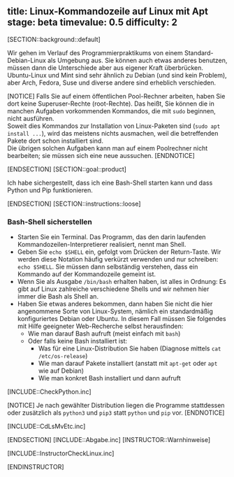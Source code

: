 title: Linux-Kommandozeile auf Linux mit Apt
stage: beta
timevalue: 0.5
difficulty: 2
---
[SECTION::background::default]

Wir gehen im Verlauf des Programmierpraktikums von einem Standard-Debian-Linux als Umgebung aus.
Sie können auch etwas anderes benutzen, müssen dann die Unterschiede aber aus eigener
Kraft überbrücken.
Ubuntu-Linux und Mint sind sehr ähnlich zu Debian (und sind kein Problem),
aber Arch, Fedora, Suse und diverse andere sind erheblich verschieden.

[NOTICE]
Falls Sie auf einem öffentlichen Pool-Rechner arbeiten, haben Sie dort keine
Superuser-Rechte (root-Rechte).
Das heißt, Sie können die in manchen Aufgaben vorkommenden Kommandos, 
die mit `sudo` beginnen, nicht ausführen.  
Soweit dies Kommandos zur Installation von Linux-Paketen sind (`sudo apt install ...`),
wird das meistens nichts ausmachen, weil die betreffenden Pakete dort schon installiert sind.  
Die übrigen solchen Aufgaben kann man auf einem Poolrechner nicht bearbeiten;
sie müssen sich eine neue aussuchen.
[ENDNOTICE]

[ENDSECTION]
[SECTION::goal::product]

Ich habe sichergestellt, dass ich eine Bash-Shell starten kann und
dass Python und Pip funktionieren.

[ENDSECTION]
[SECTION::instructions::loose]

### Bash-Shell sicherstellen

- Starten Sie ein Terminal. 
  Das Programm, das den darin laufenden Kommandozeilen-Interpretierer realisiert,
  nennt man Shell.
- Geben Sie `echo $SHELL` ein, gefolgt vom Drücken der Return-Taste.
  Wir werden diese Notation häufig verkürzt verwenden und nur schreiben: `echo $SHELL`.
  Sie müssen dann selbständig verstehen, dass ein Kommando auf der Kommandozeile gemeint ist.
- Wenn Sie als Ausgabe `/bin/bash` erhalten haben, ist alles in Ordnung: 
  Es gibt auf Linux zahlreiche verschiedene Shells und wir nehmen hier immer die Bash
  als Shell an.
- Haben Sie etwas anderes bekommen, dann haben Sie nicht die hier angenommene
  Sorte von Linux-System, nämlich ein standardmäßig konfiguriertes Debian oder Ubuntu.
  In diesem Fall müssen Sie folgendes mit Hilfe geeigneter Web-Recherche selbst herausfinden:
    - Wie man darauf Bash aufruft (meist einfach mit `bash`)
    - Oder falls keine Bash installiert ist: 
        - Was für eine Linux-Distribution Sie haben (Diagnose mittels `cat /etc/os-release`)
        - Wie man darauf Pakete installiert (anstatt mit `apt-get` oder `apt` wie auf Debian)
        - Wie man konkret Bash installiert und dann aufruft

[INCLUDE::CheckPython.inc]

[NOTICE]
Je nach gewählter Distribution liegen die Programme stattdessen oder zusätzlich als 
`python3` und `pip3` statt `python` und `pip` vor.
[ENDNOTICE]

[INCLUDE::CdLsMvEtc.inc]

[ENDSECTION]
[INCLUDE::Abgabe.inc]
[INSTRUCTOR::Warnhinweise]

[INCLUDE::InstructorCheckLinux.inc]

[ENDINSTRUCTOR]
